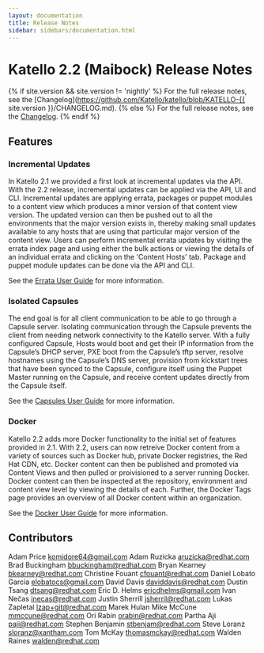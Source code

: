 ```yaml
---
layout: documentation
title: Release Notes
sidebar: sidebars/documentation.html
---
```


# Katello 2.2 (Maibock) Release Notes

{% if site.version && site.version != 'nightly' %}
For the full release notes, see the [Changelog](https://github.com/Katello/katello/blob/KATELLO-{{ site.version }}/CHANGELOG.md).
{% else %}
For the full release notes, see the [Changelog](https://github.com/Katello/katello/blob/master/CHANGELOG.md).
{% endif %}

## Features

### Incremental Updates

In Katello 2.1 we provided a first look at incremental updates via the API. With the 2.2 release, incremental updates can be applied via the API, UI and CLI. Incremental updates are applying errata, packages or puppet modules to a content view which produces a minor version of that content view version. The updated version can then be pushed out to all the environments that the major version exists in, thereby making small updates available to any hosts that are using that particular major version of the content view. Users can perform incremental errata updates by visiting the errata index page and using either the bulk actions or viewing the details of an individual errata and clicking on the 'Content Hosts' tab. Package and puppet module updates can be done via the API and CLI.

See the [Errata User Guide](http://www.katello.org/docs/2.2/user_guide/errata/index.html#applying-errata) for more information.

### Isolated Capsules

The end goal is for all client communication to be able to go through a Capsule server. Isolating communication through the Capsule prevents the client from needing network connectivity to the Katello server. With a fully configured Capsule, Hosts would boot and get their IP information from the Capsule’s DHCP server, PXE boot from the Capsule’s tftp server, resolve hostnames using the Capsule’s DNS server, provision from kickstart trees that have been synced to the Capsule, configure itself using the Puppet Master running on the Capsule, and receive content updates directly from the Capsule itself.

See the [Capsules User Guide](http://www.katello.org/docs/2.2/user_guide/capsules/index.html) for more information.

### Docker

Katello 2.2 adds more Docker functionality to the initial set of features provided in 2.1. With 2.2, users can now retreive Docker content from a variety of sources such as Docker hub, private Docker registries, the Red Hat CDN, etc. Docker content can then be published and promoted via Content Views and then pulled or proivisioned to a server running Docker. Docker content can then be inspected at the repository, environment and content view level by viewing the details of each. Further, the Docker Tags page provides an overview of all Docker content within an organization.

See the [Docker User Guide](http://www.katello.org/docs/2.2/user_guide/docker/docker.html) for more information.

## Contributors

Adam Price <komidore64@gmail.com>
Adam Ruzicka <aruzicka@redhat.com>
Brad Buckingham <bbuckingham@redhat.com>
Bryan Kearney <bkearney@redhat.com>
Christine Fouant <cfouant@redhat.com>
Daniel Lobato García <elobatocs@gmail.com>
David Davis <daviddavis@redhat.com>
Dustin Tsang <dtsang@redhat.com>
Eric D. Helms <ericdhelms@gmail.com>
Ivan Nečas <inecas@redhat.com>
Justin Sherrill <jsherril@redhat.com>
Lukas Zapletal <lzap+git@redhat.com>
Marek Hulan
Mike McCune <mmccune@redhat.com>
Ori Rabin <orabin@redhat.com>
Partha Aji <paji@redhat.com>
Stephen Benjamin <stbenjam@redhat.com>
Steve Loranz <sloranz@xantham.com>
Tom McKay <thomasmckay@redhat.com>
Walden Raines <walden@redhat.com>
